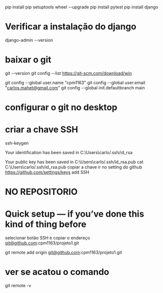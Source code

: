 pip install pip setuptools wheel --upgrade
pip install pytest
pip install django
# Verificar a instalação do django
django-admin --version


# baixar o git
git --version
git config --list
https://git-scm.com/download/win


git config --global user.name "cpm1163"
git config --global user.email "carlos.mahet@gmail.com"
git config --global init.defaultbranch main
# configurar o git no desktop


# criar a chave SSH
ssh-keygen

Your identification has been saved in C:\Users\carlo/.ssh/id_rsa

Your public key has been saved in C:\Users\carlo/.ssh/id_rsa.pub
cat C:\Users\carlo/.ssh/id_rsa.pub
copiar a chave
ir no setting do github
https://github.com/settings/keys
add SSH

# NO REPOSITORIO
# Quick setup — if you’ve done this kind of thing before
selecionar botão SSH e copiar o endereço
git@github.com:cpm1163/projeto1.git


git remote add origin git@github.com:cpm1163/projeto1.git

# ver se acatou o comando
git remote -v